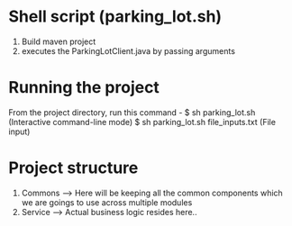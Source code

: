 # Shell script (parking_lot.sh)
  1. Build maven project
  2. executes the ParkingLotClient.java by passing arguments

# Running the project
From the project directory, run this command -
   $ sh parking_lot.sh (Interactive command-line mode)
   $ sh parking_lot.sh file_inputs.txt (File input)

# Project structure
  1. Commons --> Here will be keeping all the common components which we are goings to use across multiple modules
  2. Service --> Actual business logic resides here..

